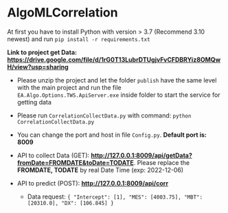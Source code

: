 # AlgoMLCorrelation

At first you have to install Python with version > 3.7 (Recommend 3.10 newest) and run ```pip install -r requirements.txt```

**Link to project get Data: https://drive.google.com/file/d/1rG0T13LubrDTUgjvFvCFDBRYiz8OMQwH/view?usp=sharing**

* Please unzip the project and let the folder ```publish``` have the same level with the main project and run the file ```EA.Algo.Options.TWS.ApiServer.exe``` inside folder to start the service for getting data

* Please run ```CorrelationCollectData.py``` with command: ```python CorrelationCollectData.py```
* You can change the port and host in file ```Config.py```. **Default port is: 8009**
* API to collect Data (GET): **http://127.0.0.1:8009/api/getData?fromDate=FROMDATE&toDate=TODATE**. Please replace the **FROMDATE, TODATE** by real Date Time (exp: 2022-12-06)
* API to predict (POST):  **http://127.0.0.1:8009/api/corr**
  * Data request: ```
                    {
                        "Intercept": [1],
                        "MES": [4003.75],
                        "MBT": [20310.0],
                        "DX": [106.845]
                    }
                    ```
